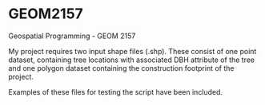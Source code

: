 # GEOM2157
Geospatial Programming - GEOM 2157

My project requires two input shape files (.shp). These consist of one point dataset, containing tree locations with associated DBH attribute of the tree and one polygon dataset containing the construction footprint of the project.

Examples of these files for testing the script have been included.
